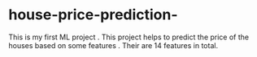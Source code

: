 # house-price-prediction-
This is my first ML project . This project helps to predict the price of the houses based on some features . Their are 14 features in total.  
